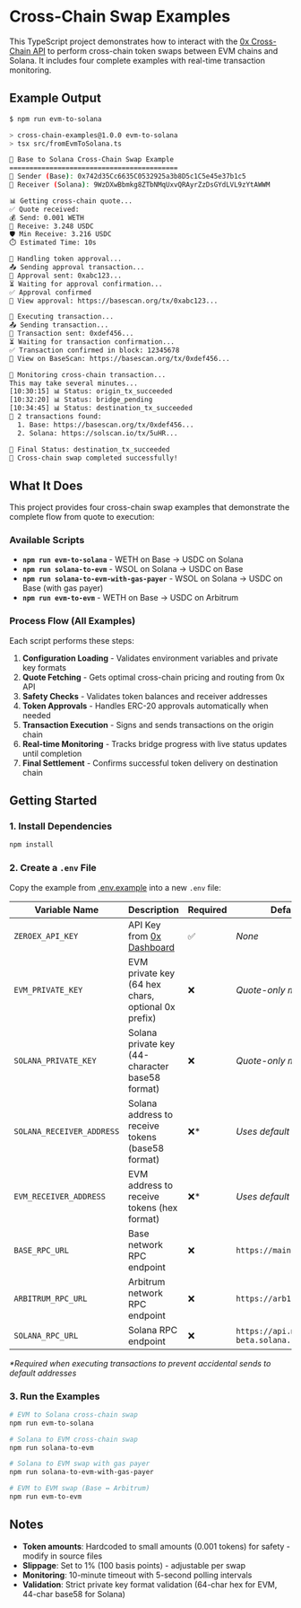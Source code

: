 # Cross-Chain Swap Examples

This TypeScript project demonstrates how to interact with the [0x Cross-Chain API](https://docs.0x.org) to perform cross-chain token swaps between EVM chains and Solana. It includes four complete examples with real-time transaction monitoring.

## Example Output

```bash
$ npm run evm-to-solana

> cross-chain-examples@1.0.0 evm-to-solana
> tsx src/fromEvmToSolana.ts

🌉 Base to Solana Cross-Chain Swap Example
==========================================
👤 Sender (Base): 0x742d35Cc6635C0532925a3b8D5c1C5e45e37b1c5
🎯 Receiver (Solana): 9WzDXwBbmkg8ZTbNMqUxvQRAyrZzDsGYdLVL9zYtAWWM

📊 Getting cross-chain quote...
✅ Quote received:
💰 Send: 0.001 WETH
💱 Receive: 3.248 USDC
🛡️ Min Receive: 3.216 USDC
⏱️ Estimated Time: 10s

🔧 Handling token approval...
📤 Sending approval transaction...
📝 Approval sent: 0xabc123...
⏳ Waiting for approval confirmation...
✅ Approval confirmed
🔗 View approval: https://basescan.org/tx/0xabc123...

🚀 Executing transaction...
📤 Sending transaction...
📝 Transaction sent: 0xdef456...
⏳ Waiting for transaction confirmation...
✅ Transaction confirmed in block: 12345678
🔗 View on BaseScan: https://basescan.org/tx/0xdef456...

👀 Monitoring cross-chain transaction...
This may take several minutes...
[10:30:15] 📊 Status: origin_tx_succeeded
[10:32:20] 📊 Status: bridge_pending
[10:34:45] 📊 Status: destination_tx_succeeded
🔗 2 transactions found:
  1. Base: https://basescan.org/tx/0xdef456...
  2. Solana: https://solscan.io/tx/5uHR...

🏁 Final Status: destination_tx_succeeded
🎉 Cross-chain swap completed successfully!
```

## What It Does

This project provides four cross-chain swap examples that demonstrate the complete flow from quote to execution:

### Available Scripts

- **`npm run evm-to-solana`** - WETH on Base → USDC on Solana
- **`npm run solana-to-evm`** - WSOL on Solana → USDC on Base
- **`npm run solana-to-evm-with-gas-payer`** - WSOL on Solana → USDC on Base (with gas payer)
- **`npm run evm-to-evm`** - WETH on Base → USDC on Arbitrum

### Process Flow (All Examples)

Each script performs these steps:

1. **Configuration Loading** - Validates environment variables and private key formats
2. **Quote Fetching** - Gets optimal cross-chain pricing and routing from 0x API
3. **Safety Checks** - Validates token balances and receiver addresses
4. **Token Approvals** - Handles ERC-20 approvals automatically when needed
5. **Transaction Execution** - Signs and sends transactions on the origin chain
6. **Real-time Monitoring** - Tracks bridge progress with live status updates until completion
7. **Final Settlement** - Confirms successful token delivery on destination chain

## Getting Started

### 1. Install Dependencies

```bash
npm install
```

### 2. Create a `.env` File

Copy the example from [.env.example](./.env.example) into a new `.env` file:

| Variable Name             | Description                                           | Required | Default Value                         |
| ------------------------- | ----------------------------------------------------- | -------- | ------------------------------------- |
| `ZEROEX_API_KEY`          | API Key from [0x Dashboard](https://dashboard.0x.org) | ✅       | _None_                                |
| `EVM_PRIVATE_KEY`         | EVM private key (64 hex chars, optional 0x prefix)    | ❌       | _Quote-only mode_                     |
| `SOLANA_PRIVATE_KEY`      | Solana private key (44-character base58 format)       | ❌       | _Quote-only mode_                     |
| `SOLANA_RECEIVER_ADDRESS` | Solana address to receive tokens (base58 format)      | ❌\*     | _Uses default address_                |
| `EVM_RECEIVER_ADDRESS`    | EVM address to receive tokens (hex format)            | ❌\*     | _Uses default address_                |
| `BASE_RPC_URL`            | Base network RPC endpoint                             | ❌       | `https://mainnet.base.org`            |
| `ARBITRUM_RPC_URL`        | Arbitrum network RPC endpoint                         | ❌       | `https://arb1.arbitrum.io/rpc`        |
| `SOLANA_RPC_URL`          | Solana RPC endpoint                                   | ❌       | `https://api.mainnet-beta.solana.com` |

_\*Required when executing transactions to prevent accidental sends to default addresses_

### 3. Run the Examples

```bash
# EVM to Solana cross-chain swap
npm run evm-to-solana

# Solana to EVM cross-chain swap
npm run solana-to-evm

# Solana to EVM swap with gas payer
npm run solana-to-evm-with-gas-payer

# EVM to EVM swap (Base ↔ Arbitrum)
npm run evm-to-evm
```

## Notes

- **Token amounts**: Hardcoded to small amounts (0.001 tokens) for safety - modify in source files
- **Slippage**: Set to 1% (100 basis points) - adjustable per swap
- **Monitoring**: 10-minute timeout with 5-second polling intervals
- **Validation**: Strict private key format validation (64-char hex for EVM, 44-char base58 for Solana)
